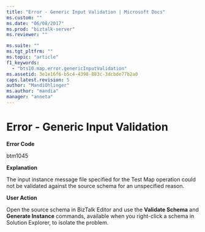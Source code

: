 ```yaml
---
title: "Error - Generic Input Validation | Microsoft Docs"
ms.custom: ""
ms.date: "06/08/2017"
ms.prod: "biztalk-server"
ms.reviewer: ""

ms.suite: ""
ms.tgt_pltfrm: ""
ms.topic: "article"
f1_keywords: 
  - "bts10.map.error.genericInputValidation"
ms.assetid: 3e1e16f6-b5c4-4398-883c-3dcbde77b2a0
caps.latest.revision: 5
author: "MandiOhlinger"
ms.author: "mandia"
manager: "anneta"
---
```

# Error - Generic Input Validation
**Error Code**  
  
 btm1045  
  
 **Explanation**  
  
 The input instance message file specified for the Test Map operation could not be validated against the source schema for an unspecified reason.  
  
 **User Action**  
  
 Open the source schema in BizTalk Editor and use the **Validate Schema** and **Generate Instance** commands, available when you right-click a schema in Solution Explorer, to isolate the problem.